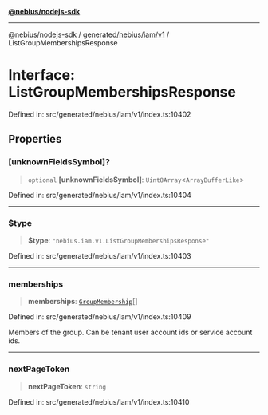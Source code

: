 [**@nebius/nodejs-sdk**](../../../../../README.md)

***

[@nebius/nodejs-sdk](../../../../../README.md) / [generated/nebius/iam/v1](../README.md) / ListGroupMembershipsResponse

# Interface: ListGroupMembershipsResponse

Defined in: src/generated/nebius/iam/v1/index.ts:10402

## Properties

### \[unknownFieldsSymbol\]?

> `optional` **\[unknownFieldsSymbol\]**: `Uint8Array`\<`ArrayBufferLike`\>

Defined in: src/generated/nebius/iam/v1/index.ts:10404

***

### $type

> **$type**: `"nebius.iam.v1.ListGroupMembershipsResponse"`

Defined in: src/generated/nebius/iam/v1/index.ts:10403

***

### memberships

> **memberships**: [`GroupMembership`](GroupMembership.md)[]

Defined in: src/generated/nebius/iam/v1/index.ts:10409

Members of the group. Can be tenant user account ids or service account ids.

***

### nextPageToken

> **nextPageToken**: `string`

Defined in: src/generated/nebius/iam/v1/index.ts:10410
